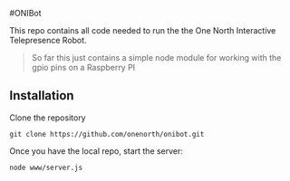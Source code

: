 #ONIBot

This repo contains all code needed to run the the One North Interactive Telepresence Robot.

> So far this just contains a simple node module for working with the gpio pins on a Raspberry PI

## Installation

Clone the repository

```
git clone https://github.com/onenorth/onibot.git
```

Once you have the local repo, start the server:

```
node www/server.js
```

